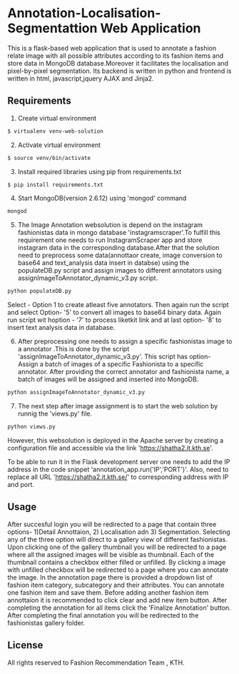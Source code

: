 Annotation-Localisation-Segmentattion Web Application
==========================

This is a flask-based web application that is used to annotate a fashion relate image  with all possible attributes according to its fashion items and store data in MongoDB database.Moreover it facilitates the localisation and pixel-by-pixel segmentation. Its backend is written in python and frontend is written in html, javascript,jquery AJAX and Jinja2. 

Requirements 
-----
1. Create virtual environment
```bash
$ virtualenv venv-web-solution
```

2. Activate virtual environment 
```bash
$ source venv/bin/activate
```
3. Install required libraries using pip from requirements.txt

```bash
$ pip install requirements.txt
```
4. Start MongoDB(version 2.6.12) using 'mongod' command
```bash
mongod
```
5. The Image Annotation websolution is depend on the instagram fashionistas data in mongo database 'instagramscraper'.To fulfill this requirement one needs to run InstagramScraper app and store instagram data in the corresponding database.After that the solution need to preprocess some data(annottaor create, image conversion to base64 and text_analysis data insert in databse) using the populateDB.py script and assign images to different annotators using assignImageToAnnotator_dynamic_v3.py script.

```bash
python populateDB.py
```
Select - Option 1 to create atleast five annotators. Then again run the script and select Option- '5' to convert all images to base64 binary data. Again run script wit hoption - '7' to process liketkit link and at last option- '8' to insert text analysis data in database.

6. After preprocessing one needs to assign a specific fashionistas image to a annotator .This is done by the script 'assignImageToAnnotator_dynamic_v3.py'. This script has  option-  Assign a batch of images of a specific Fashionista to a specific annotator. After providing the correct annotator and fashionista name, a batch of images will be assigned and inserted into MongoDB.

```bash
python assignImageToAnnotator_dynamic_v3.py
```
7. The next step after image assignment is to start the web solution by runnig the 'views.py' file.

```bash
python views.py

```
However, this websolution is deployed in the Apache server by creating a configuration file and accessible via the link 'https://shatha2.it.kth.se'.

To be able to run it in the Flask development server one needs to add the IP address in the code snippet 'annotation_app.run('IP','PORT')'. Also, need to replace all URL 'https://shatha2.it.kth.se/' to corresponding address with IP and port.

Usage
-----

After succesful login you will be redirected to a page that contain three options- 1)Detail Annottaion, 2) Localisation adn 3) Segmentation. Selecting any of the three option will direct to a gallery view of different fashionistas. Upon clicking one of the gallery thumbnail you will be redirected to a page where all the assigned images will be visible as thumbnail. Each of the thumbnail contains a checkbox either filled or unfilled.  By clicking a image with unfilled checkbox will be redirected to a page where you can annotate the image. In the annotation page there is provided a dropdown list of fashion item category, subcategory and their attributes. You can annotate one fashion item  and save them. Before adding another fashion item annottaion it is recommended to click clear and add new item button. After completing the annotation for all items click the 'Finalize Annotation' button. After completing the final annotation you will be redirected to the fashionistas gallery folder. 




License
-------
All rights reserved to Fashion Recommendation Team , KTH.